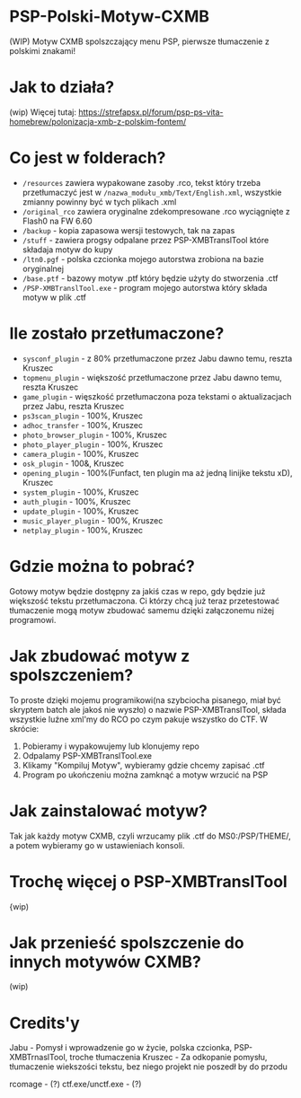 # PSP-Polski-Motyw-CXMB
 (WIP) Motyw CXMB spolszczający menu PSP, pierwsze tłumaczenie z polskimi znakami!


# Jak to działa?
(wip) Więcej tutaj: https://strefapsx.pl/forum/psp-ps-vita-homebrew/polonizacja-xmb-z-polskim-fontem/

# Co jest w folderach?
- `/resources` zawiera wypakowane zasoby .rco, tekst który trzeba przetłumaczyć jest w `/nazwa_modułu_xmb/Text/English.xml`, wszystkie zmianny powinny być w tych plikach .xml
- `/original_rco` zawiera oryginalne zdekompresowane .rco wyciągnięte z Flash0 na FW 6.60
- `/backup` - kopia zapasowa wersji testowych, tak na zapas
- `/stuff` - zawiera progsy odpalane przez PSP-XMBTranslTool które składaja motyw do kupy
- `/ltn0.pgf` - polska czcionka mojego autorstwa zrobiona na bazie oryginalnej
- `/base.ptf` - bazowy motyw .ptf który będzie użyty do stworzenia .ctf
- `/PSP-XMBTranslTool.exe` - program mojego autorstwa który składa motyw w plik .ctf

# Ile zostało przetłumaczone?
- `sysconf_plugin` - z 80% przetłumaczone przez Jabu dawno temu, reszta Kruszec
- `topmenu_plugin` - większość przetłumaczone przez Jabu dawno temu, reszta Kruszec
- `game_plugin` - więszkość przetłumaczona poza tekstami o aktualizacjach przez Jabu, reszta Kruszec
- `ps3scan_plugin` - 100%, Kruszec
- `adhoc_transfer` - 100%, Kruszec
- `photo_browser_plugin` - 100%, Kruszec
- `photo_player_plugin` - 100%, Kruszec
- `camera_plugin` - 100%, Kruszec
- `osk_plugin` - 100&, Kruszec
- `opening_plugin` - 100%(Funfact, ten plugin ma aż jedną linijke tekstu xD), Kruszec
- `system_plugin` - 100%, Kruszec
- `auth_plugin` - 100%, Kruszec
- `update_plugin` - 100%, Kruszec
- `music_player_plugin` - 100%, Kruszec
- `netplay_plugin` - 100%, Kruszec

# Gdzie można to pobrać?
Gotowy motyw będzie dostępny za jakiś czas w repo, gdy będzie już większość tekstu przetłumaczona.
Ci którzy chcą już teraz przetestować tłumaczenie mogą motyw zbudować samemu dzięki załączonemu niżej programowi.

# Jak zbudować motyw z spolszczeniem?
To proste dzięki mojemu programikowi(na szybciocha pisanego, miał być skryptem batch ale jakoś nie wyszło)
o nazwie PSP-XMBTranslTool, składa wszystkie luźne xml'my do RCO po czym pakuje wszystko do CTF.
W skrócie:
1. Pobieramy i wypakowujemy lub klonujemy repo
2. Odpalamy PSP-XMBTranslTool.exe
3. Klikamy "Kompiluj Motyw", wybieramy gdzie chcemy zapisać .ctf
4. Program po ukończeniu można zamknąć a motyw wrzucić na PSP

# Jak zainstalować motyw?
Tak jak każdy motyw CXMB, czyli wrzucamy plik .ctf do MS0:/PSP/THEME/, a potem wybieramy go w ustawieniach konsoli.


# Trochę więcej o PSP-XMBTranslTool
{wip)

# Jak przenieść spolszczenie do innych motywów CXMB?
(wip)

# Credits'y
Jabu - Pomysł i wprowadzenie go w życie, polska czcionka, PSP-XMBTrnaslTool, troche tłumaczenia
Kruszec - Za odkopanie pomysłu, tłumaczenie wiekszości tekstu, bez niego projekt nie poszedł by do przodu

rcomage - (?)
ctf.exe/unctf.exe - (?)